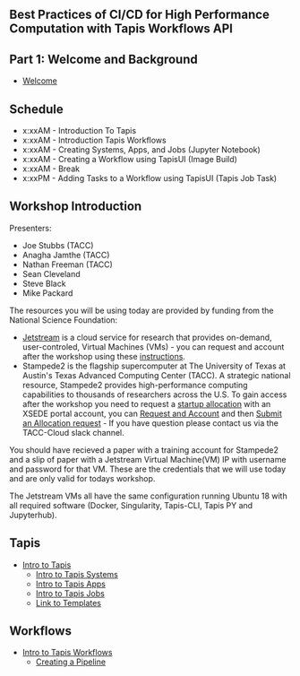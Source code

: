 ## Best Practices of CI/CD for High Performance Computation with Tapis Workflows API

## Part 1: Welcome and Background
* [Welcome](./welcome/intro.md)

## Schedule

* x:xxAM - Introduction To Tapis
* x:xxAM - Introduction Tapis Workflows
* x:xxAM - Creating Systems, Apps, and Jobs (Jupyter Notebook)
* x:xxAM - Creating a Workflow using TapisUI (Image Build)
* x:xxAM - Break
* x:xxPM - Adding Tasks to a Workflow using TapisUI (Tapis Job Task)

## Workshop Introduction
Presenters: 
* Joe Stubbs (TACC)
* Anagha Jamthe (TACC)
* Nathan Freeman (TACC)
* Sean Cleveland
* Steve Black
* Mike Packard

The resources you will be using today are provided by funding from the National Science Foundation:

* [Jetstream](https://jetstream-cloud.org/) is a cloud service for research that provides on-demand, user-controled, Virtual Machines (VMs) - you can request and account after the workshop using these [instructions](https://iujetstream.atlassian.net/wiki/spaces/JWT/pages/76150553/Get+a+Jetstream+Trial+Access+account).  
* Stampede2 is the flagship supercomputer at The University of Texas at Austin's Texas Advanced Computing Center (TACC). A strategic national resource, Stampede2 provides high-performance computing capabilities to thousands of researchers across the U.S.  To gain access after the workshop you need to request a [startup allocation](https://portal.xsede.org/allocations/startup) with an XSEDE portal account, you can [Request and Account](https://portal.xsede.org/my-xsede?p_p_id=58&p_p_lifecycle=0&p_p_state=maximized&p_p_mode=view&_58_struts_action=%2Flogin%2Fcreate_account) and then [Submit an Allocation request](http://portal.xsede.org/submit-request) - If you have question please contact us via the TACC-Cloud slack channel.

You should have recieved a paper with a training account for Stampede2 and a slip of paper with a Jetstream Virtual Machine(VM) IP with username and password for that VM.  These are the credentials that we will use today and are only valid for todays workshop.

The Jetstream VMs all have the same configuration running Ubuntu 18 with all required software (Docker, Singularity, Tapis-CLI, Tapis PY and Jupyterhub).

## Tapis
* [Intro to Tapis](./block1/01-intro-to-tapis.md)
  * [Intro to Tapis Systems](./block1/02-systems.md)
  * [Intro to Tapis Apps](./block1/03-apps.md)
  * [Intro to Tapis Jobs](./block1/04-jobs.md)
  * [Link to Templates](./block1/templates)


## Workflows
* [Intro to Tapis Workflows](./block1/05-intro-to-workflows.md)
  * [Creating a Pipeline](./block1/06-creating-a-pipeline-and-task-with-tapisui.md)
